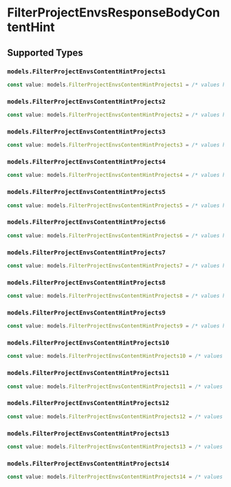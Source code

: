 # FilterProjectEnvsResponseBodyContentHint


## Supported Types

### `models.FilterProjectEnvsContentHintProjects1`

```typescript
const value: models.FilterProjectEnvsContentHintProjects1 = /* values here */
```

### `models.FilterProjectEnvsContentHintProjects2`

```typescript
const value: models.FilterProjectEnvsContentHintProjects2 = /* values here */
```

### `models.FilterProjectEnvsContentHintProjects3`

```typescript
const value: models.FilterProjectEnvsContentHintProjects3 = /* values here */
```

### `models.FilterProjectEnvsContentHintProjects4`

```typescript
const value: models.FilterProjectEnvsContentHintProjects4 = /* values here */
```

### `models.FilterProjectEnvsContentHintProjects5`

```typescript
const value: models.FilterProjectEnvsContentHintProjects5 = /* values here */
```

### `models.FilterProjectEnvsContentHintProjects6`

```typescript
const value: models.FilterProjectEnvsContentHintProjects6 = /* values here */
```

### `models.FilterProjectEnvsContentHintProjects7`

```typescript
const value: models.FilterProjectEnvsContentHintProjects7 = /* values here */
```

### `models.FilterProjectEnvsContentHintProjects8`

```typescript
const value: models.FilterProjectEnvsContentHintProjects8 = /* values here */
```

### `models.FilterProjectEnvsContentHintProjects9`

```typescript
const value: models.FilterProjectEnvsContentHintProjects9 = /* values here */
```

### `models.FilterProjectEnvsContentHintProjects10`

```typescript
const value: models.FilterProjectEnvsContentHintProjects10 = /* values here */
```

### `models.FilterProjectEnvsContentHintProjects11`

```typescript
const value: models.FilterProjectEnvsContentHintProjects11 = /* values here */
```

### `models.FilterProjectEnvsContentHintProjects12`

```typescript
const value: models.FilterProjectEnvsContentHintProjects12 = /* values here */
```

### `models.FilterProjectEnvsContentHintProjects13`

```typescript
const value: models.FilterProjectEnvsContentHintProjects13 = /* values here */
```

### `models.FilterProjectEnvsContentHintProjects14`

```typescript
const value: models.FilterProjectEnvsContentHintProjects14 = /* values here */
```

